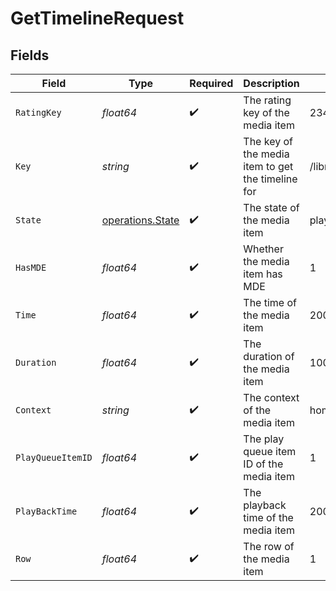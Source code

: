 # GetTimelineRequest


## Fields

| Field                                                | Type                                                 | Required                                             | Description                                          | Example                                              |
| ---------------------------------------------------- | ---------------------------------------------------- | ---------------------------------------------------- | ---------------------------------------------------- | ---------------------------------------------------- |
| `RatingKey`                                          | *float64*                                            | :heavy_check_mark:                                   | The rating key of the media item                     | 23409                                                |
| `Key`                                                | *string*                                             | :heavy_check_mark:                                   | The key of the media item to get the timeline for    | /library/metadata/23409                              |
| `State`                                              | [operations.State](../../models/operations/state.md) | :heavy_check_mark:                                   | The state of the media item                          | playing                                              |
| `HasMDE`                                             | *float64*                                            | :heavy_check_mark:                                   | Whether the media item has MDE                       | 1                                                    |
| `Time`                                               | *float64*                                            | :heavy_check_mark:                                   | The time of the media item                           | 2000                                                 |
| `Duration`                                           | *float64*                                            | :heavy_check_mark:                                   | The duration of the media item                       | 10000                                                |
| `Context`                                            | *string*                                             | :heavy_check_mark:                                   | The context of the media item                        | home:hub.continueWatching                            |
| `PlayQueueItemID`                                    | *float64*                                            | :heavy_check_mark:                                   | The play queue item ID of the media item             | 1                                                    |
| `PlayBackTime`                                       | *float64*                                            | :heavy_check_mark:                                   | The playback time of the media item                  | 2000                                                 |
| `Row`                                                | *float64*                                            | :heavy_check_mark:                                   | The row of the media item                            | 1                                                    |